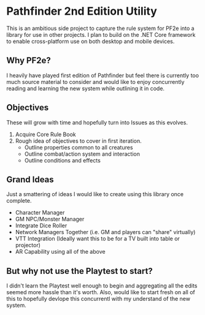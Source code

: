 # Pathfinder 2nd Edition Utility

This is an ambitious side project to capture the rule system for PF2e into a library for use in other projects. I plan to build on the .NET Core framework to enable cross-platform use on both desktop and mobile devices.

## Why PF2e?

I heavily have played first edition of Pathfinder but feel there is currently too much source material to consider and would like to enjoy concurrently reading and learning the new system while outlining it in code.

## Objectives

These will grow with time and hopefully turn into Issues as this evolves.

1. Acquire Core Rule Book
2. Rough idea of objectives to cover in first iteration.
   * Outline properties common to all creatures
   * Outline combat/action system and interaction
   * Outline conditions and effects

## Grand Ideas

Just a smattering of ideas I would like to create using this library once complete.

* Character Manager
* GM NPC/Monster Manager
* Integrate Dice Roller
* Network Managers Together (i.e. GM and players can "share" virtually)
* VTT Integration (Ideally want this to be for a TV built into table or projector)
* AR Capability using all of the above

## But why not use the Playtest to start?

I didn't learn the Playtest well enough to begin and aggregating all the edits seemed more hassle than it's worth. Also, would like to start fresh on all of this to hopefully devlope this concurrentl with my understand of the new system. 
